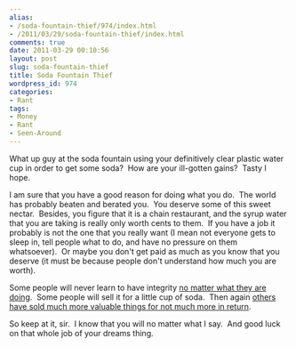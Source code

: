 ```yaml
---
alias:
- /soda-fountain-thief/974/index.html
- /2011/03/29/soda-fountain-thief/index.html
comments: true
date: 2011-03-29 00:10:56
layout: post
slug: soda-fountain-thief
title: Soda Fountain Thief
wordpress_id: 974
categories:
- Rant
tags:
- Money
- Rant
- Seen-Around
---
```


What up guy at the soda fountain using your definitively clear plastic water cup in order to get some soda?   How are your ill-gotten gains?   Tasty I hope.

I am sure that you have a good reason for doing what you do.  The world has probably beaten and berated you.  You deserve some of this sweet nectar.  Besides, you figure that it is a chain restaurant, and the syrup water that you are taking is really only worth cents to them.  If you have a job it probably is not the one that you really want (I mean not everyone gets to sleep in, tell people what to do, and have no pressure on them whatsoever).  Or maybe you don't get paid as much as you know that you deserve (it must be because people don't understand how much you are worth).

Some people will never learn to have integrity [no matter what they are doing](http://www.goingthewongway.com/6/cheaters-4-life/).  Some people will sell it for a little cup of soda.  Then again [others have sold much more valuable things for not much more in return](http://www.biblegateway.com/passage/?search=gen%2025:29-34&version=NASB).

So keep at it, sir.  I know that you will no matter what I say.  And good luck on that whole job of your dreams thing.
